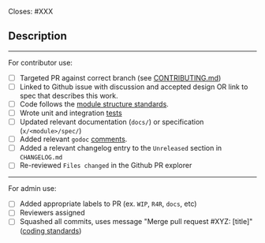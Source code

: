 <!-- < < < < < < < < < < < < < < < < < < < < < < < < < < < < < < < < < ☺
v                               ✰  Thanks for creating a PR! ✰    
v    Before smashing the submit button please review the checkboxes.
v    If a checkbox is n/a - please still include it but + a little note why
☺ > > > > > > > > > > > > > > > > > > > > > > > > > > > > > > > > >  -->

Closes: #XXX

<!-- For bugs use: 
Fixes: #XXX 
-->

## Description

<!-- Add a description of the changes that this PR introduces and the files that
are the most critical to review.
-->

______

For contributor use:

- [ ] Targeted PR against correct branch (see [CONTRIBUTING.md](https://github.com/cosmos/cosmos-sdk/blob/master/CONTRIBUTING.md#pr-targeting))
- [ ] Linked to Github issue with discussion and accepted design OR link to spec that describes this work.
- [ ] Code follows the [module structure standards](https://github.com/cosmos/cosmos-sdk/blob/master/docs/building-modules/structure.md).
- [ ] Wrote unit and integration [tests](https://github.com/cosmos/cosmos-sdk/blob/master/CONTRIBUTING.md#testing)
- [ ] Updated relevant documentation (`docs/`) or specification (`x/<module>/spec/`)
- [ ] Added  relevant `godoc` [comments](https://blog.golang.org/godoc-documenting-go-code).
- [ ] Added a relevant changelog entry to the `Unreleased` section in `CHANGELOG.md`
- [ ] Re-reviewed `Files changed` in the Github PR explorer

______

For admin use:

- [ ] Added appropriate labels to PR (ex. `WIP`, `R4R`, `docs`, etc)
- [ ] Reviewers assigned
- [ ] Squashed all commits, uses message "Merge pull request #XYZ: [title]" ([coding standards](https://github.com/tendermint/coding/blob/master/README.md#merging-a-pr))
